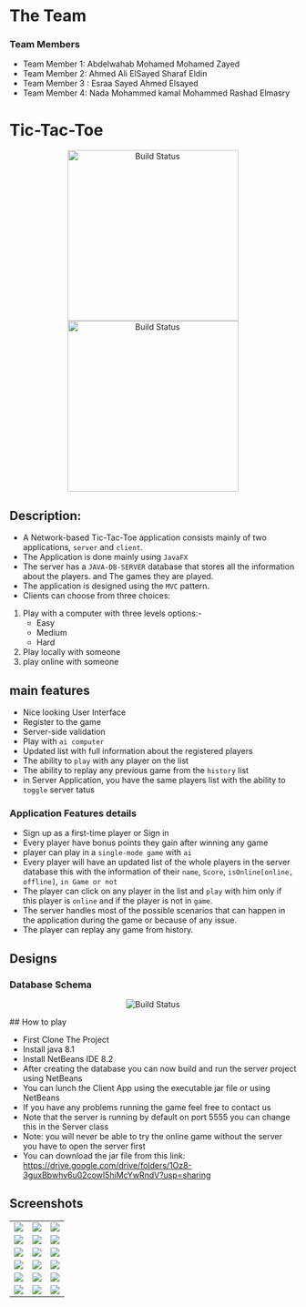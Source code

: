 # The Team
### Team Members
* Team Member 1: Abdelwahab Mohamed Mohamed Zayed
* Team Member 2: Ahmed Ali ElSayed Sharaf Eldin
* Team Member 3 : Esraa Sayed Ahmed Elsayed
* Team Member 4: Nada Mohammed kamal Mohammed Rashad Elmasry

# Tic-Tac-Toe

<p align="center">
   <img src="https://user-images.githubusercontent.com/53404081/158030182-af3ec3aa-a957-4870-8eb1-50dfc753bae1.jpeg" alt="Build Status" width="300">
   <img src="https://user-images.githubusercontent.com/53404081/158030235-87690d2f-42ab-403d-993e-e74c4f4b3fd2.jpeg" alt="Build Status" width="300">

</p>

## Description:
 
* A Network-based Tic-Tac-Toe application consists mainly of two applications, `server` and `client`. 
* The Application is done mainly using `JavaFX` 
* The server has a `JAVA-DB-SERVER` database that stores all the information about the players. and The games they are played. 
* The application is designed using the  `MVC` pattern. 
* Clients can choose from three choices:
1) Play with a computer with three levels options:-
    - Easy
    - Medium
    - Hard
2) Play locally with someone
3) play online with someone


## main features

- Nice looking User Interface
- Register to the game
- Server-side validation
- Play with `ai computer`
- Updated list with full information about the registered players
- The ability to `play` with any player on the list
- The ability to replay any previous game from the `history` list
- in Server Application, you have the same players  list with the ability to `toggle` server tatus

### Application Features details

- Sign up as a first-time player or Sign in
- Every player have bonus points they gain after winning any game
- player can play in a `single-mode game` with `ai`
- Every player will have an updated list of the whole players in the server database 
this with the information of their `name`, `Score`, `isOnline[online, offline]`, `in Game or not`
- The player can click on any player in the list and `play` with him
only if this player is `online` and if the player is not in `game`.
- The server handles most of the possible scenarios that can happen in the application during the game or because of any issue.
- The player can replay any game from history.

## Designs
### Database Schema
<p align="center">
       <img src="https://user-images.githubusercontent.com/53404081/158031031-b2f5ec7b-c5e1-4998-bb25-41f100f5e57c.png" alt="Build Status">
</p>
## How to play

- First Clone The Project
- Install java 8.1
- Install NetBeans IDE 8.2
- After creating the database you can now build and run the server project using NetBeans
- You can lunch the Client App using the executable jar file or using NetBeans 
- If you have any problems running the game feel free to contact us
- Note that the server is running by default on port 5555  you can change this in the Server class
- Note: you will never be able to try the online game without the server you have to open the server first 
- You can download the jar file from this link: https://drive.google.com/drive/folders/1Oz8-3guxBbwhv6u02cowI5hiMcYwRndV?usp=sharing
## Screenshots
<table>
  <tr>
    <td>
       <img src="https://user-images.githubusercontent.com/53404081/158031389-2fdb8e1c-0594-4c44-9359-be43f64bcfee.jpeg"> </img>
    </td>
   <td>
      <img src="https://user-images.githubusercontent.com/53404081/158031388-3ffbdd34-675c-4bc5-9be6-ba301be8c3c1.jpeg"></img>
   </td>
    <td>
       <img src="https://user-images.githubusercontent.com/53404081/158031387-c0a1970c-6051-4700-94bf-09222c6437b0.jpeg"></img>
    </td>
  </tr>
   <tr>
    <td>
       <img src="https://user-images.githubusercontent.com/53404081/158031386-aa3eca77-972b-4702-942d-c97f09bba0c7.jpeg"></img>
    </td>
    <td>
       <img src="https://user-images.githubusercontent.com/53404081/158031385-9884b8b1-2847-4f66-af4c-6470ff0c3231.jpeg"></img>
    </td>
    <td>
       <img src="https://user-images.githubusercontent.com/53404081/158031384-63e50b73-0ede-49bc-9d30-82050da6ac38.jpeg"></img>
    </td>
  </tr>
  <tr>
    <td>
       <img src="https://user-images.githubusercontent.com/53404081/158031383-84618dbd-d1d9-4d4c-b871-1ac7b2db0dc9.jpeg"></img>
    </td>
      <td>
       <img src="https://user-images.githubusercontent.com/53404081/158031382-3a333960-2636-4e99-8135-b5f3448a5650.jpeg"></img>
    </td>
     <td>
       <img src="https://user-images.githubusercontent.com/53404081/158031380-e964f4af-6cb4-4851-a3a7-1e705b5347bd.jpeg"></img>
    </td>
  </tr>
   <tr>
    <td>
       <img src="https://user-images.githubusercontent.com/53404081/158031378-3dacbbef-f00b-4943-9177-a1ef0e21585a.jpeg"></img>
    </td>
      <td>
       <img src="https://user-images.githubusercontent.com/53404081/158031376-71c90a64-91fd-482d-9b4e-312ed5ae6dde.jpeg"></img>
    </td>
     <td>
       <img src="https://user-images.githubusercontent.com/53404081/158031392-523d0017-6f32-4c3c-bf21-e3fce4fad01b.jpeg"></img>
    </td>
  </tr>
   <tr>
    <td>
       <img src="https://user-images.githubusercontent.com/53404081/158031393-3174ba8a-5a0e-43cb-bb62-be9a670ee5fd.jpeg"></img>
    </td>
      <td>
       <img src="https://user-images.githubusercontent.com/53404081/158031404-d6d0f753-92a6-4edc-9b8d-13de65d0fa63.jpeg"></img>
    </td>
     <td>
       <img src="https://user-images.githubusercontent.com/53404081/158031403-5d2dc438-6ea5-48ae-8b97-3113e301bc45.jpeg"></img>
    </td>
  </tr>
   <tr>
    <td>
       <img src="https://user-images.githubusercontent.com/53404081/158031401-b3273b81-9daf-4608-ae01-bedcf25c264a.jpeg"></img>
    </td>
      <td>
       <img src="https://user-images.githubusercontent.com/53404081/158031398-33a97b94-f9a8-4f26-bcc0-49e0d906d47e.jpeg"></img>
    </td>
     <td>
       <img src="https://user-images.githubusercontent.com/53404081/158031396-f8c660f4-2475-4880-ac40-9bd6b4250754.jpeg"></img>
    </td>
  </tr>
</table>
